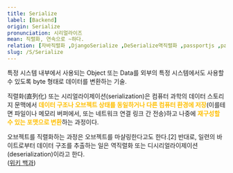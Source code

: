 ```yaml
---
title: Serialize
label: [Backend]
origin: Serialize
pronunciation: 시리얼라이즈
mean: 직렬화, 연속으로 ~하다.
relation: [자바직렬화 ,DjangoSerialize ,DeSerialize역직렬화 ,passportjs ,parser ]
slug: /S/Serialize
---
```


<content>


<p>특정 시스템 내부에서 사용되는 Object 또는 Data를 외부의 특정 시스템에서도 사용할 수 있도록 byte 형태로 데이터를 변환하는 기술.</p>
<p>직렬화(直列化) 또는 시리얼라이제이션(serialization)은 컴퓨터 과학의 데이터 스토리지 문맥에서 <span style="color:#FFBF00; font-weight:bold;">데이터 구조나 오브젝트 상태를 동일하거나 다른 컴퓨터 환경에 저장</span>(이를테면 파일이나 메모리 버퍼에서, 또는 네트워크 연결 링크 간 전송)하고 나중에 <span style="color:#FFBF00; font-weight:bold;">재구성할 수 있는 포맷으로 변환</span>하는 과정이다.</p>
<p>오브젝트를 직렬화하는 과정은 오브젝트를 마샬링한다고도 한다.[2] 반대로, 일련의 바이트로부터 데이터 구조를 추출하는 일은 역직렬화 또는 디시리얼라이제이션(deserialization)이라고 한다.<br />
(<a href="https://ko.wikipedia.org/wiki/%EC%A7%81%EB%A0%AC%ED%99%94">위키 백과</a>)</p>


</content>
